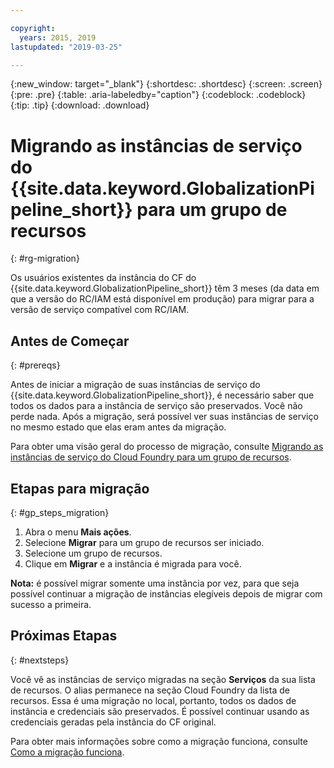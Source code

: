 ```yaml
---

copyright:
  years: 2015, 2019
lastupdated: "2019-03-25"

---
```


{:new_window: target="_blank"}
{:shortdesc: .shortdesc}
{:screen: .screen}
{:pre: .pre}
{:table: .aria-labeledby="caption"}
{:codeblock: .codeblock}
{:tip: .tip}
{:download: .download}


# Migrando as instâncias de serviço do {{site.data.keyword.GlobalizationPipeline_short}} para um grupo de recursos
{: #rg-migration}

Os usuários existentes da instância do CF do {{site.data.keyword.GlobalizationPipeline_short}} têm 3 meses (da data em que a versão do RC/IAM está disponível em produção) para migrar para a versão de serviço compatível com RC/IAM.


## Antes de Começar
{: #prereqs}

Antes de iniciar a migração de suas instâncias de serviço do {{site.data.keyword.GlobalizationPipeline_short}}, é necessário saber que todos os dados para a instância de serviço são preservados. Você não perde nada. Após a migração, será possível ver suas instâncias de serviço no mesmo estado que elas eram antes da migração.   

Para obter uma visão geral do processo de migração, consulte [Migrando as instâncias de serviço do Cloud Foundry para um grupo de recursos](/docs/resources/instance_migration.html). 

## Etapas para migração
{: #gp_steps_migration}

1. Abra o menu **Mais ações**.
2. Selecione **Migrar** para um grupo de recursos ser iniciado.
3. Selecione um grupo de recursos.
4. Clique em **Migrar** e a instância é migrada para você.

**Nota:** é possível migrar somente uma instância por vez, para que seja possível continuar a migração de instâncias elegíveis depois de migrar com sucesso a primeira.

## Próximas Etapas
{: #nextsteps}

Você vê as instâncias de serviço migradas na seção **Serviços** da sua lista de recursos. O alias permanece na seção Cloud Foundry da lista de recursos. Essa é uma migração no local, portanto, todos os dados de instância e credenciais são preservados. É possível continuar usando as credenciais geradas pela instância do CF original. 

Para obter mais informações sobre como a migração funciona, consulte [Como a migração funciona](/docs/resources/instance_migration.html#how).


